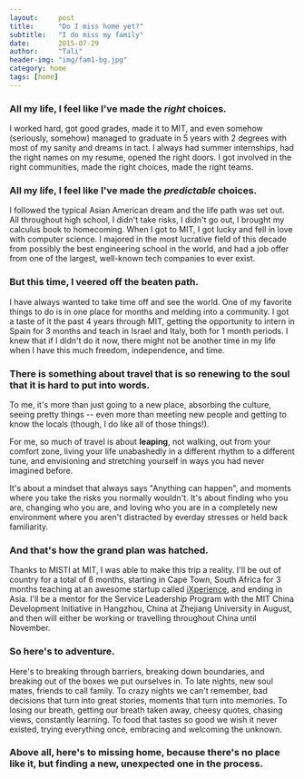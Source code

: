 ```yaml
---
layout:     post
title:      "Do I miss home yet?"
subtitle:   "I do miss my family"
date:       2015-07-29
author:     "Tali"
header-img: "img/fam1-bg.jpg"
category: home
tags: [home]
---
```


<h3>All my life, I feel like I've made the <i>right</i> choices.</h3>

<p>I worked hard, got good grades, made it to MIT, and even somehow (seriously, somehow) managed to graduate in 5 years with 2 degrees with most of my sanity and dreams in tact. I always had summer internships, had the right names on my resume, opened the right doors. I got involved in the right communities, made the right choices, made the right teams.</p>

<h3>All my life, I feel like I've made the <i>predictable</i> choices.</h3>

<p>I followed the typical Asian American dream and the life path was set out. All throughout high school, I didn't take risks, I didn't go out, I brought my calculus book to homecoming. When I got to MIT, I got lucky and fell in love with computer science. I majored in the most lucrative field of this decade from possibly the best engineering school in the world, and had a job offer from one of the largest, well-known tech companies to ever exist.</p>

<h3>But this time, I veered off the beaten path.</h3>

<p>I have always wanted to take time off and see the world. One of my favorite things to do is in one place for months and melding into a community. I got a taste of it the past 4 years through MIT, getting the opportunity to intern in Spain for 3 months and teach in Israel and Italy, both for 1 month periods. I knew that if I didn't do it now, there might not be another time in my life when I have this much freedom, independence, and time.</p>

<h3>There is something about travel that is so renewing to the soul that it is hard to put into words.</h3>

<p>To me, it's more than just going to a new place, absorbing the culture, seeing pretty things -- even more than meeting new people and getting to know the locals (though, I do like all of those things!).</p>

<p>For me, so much of travel is about <b>leaping</b>, not walking, out from your comfort zone, living your life unabashedly in a different rhythm to a different tune, and envisioning and stretching yourself in ways you had never imagined before.</p>

<p>It's about a mindset that always says "Anything can happen", and moments where you take the risks you normally wouldn't. It's about finding who you are, changing who you are, and loving who you are in a completely new environment where you aren't distracted by everday stresses or held back familiarity.</p>

<h3>And that's how the grand plan was hatched.</h3>
<p>Thanks to MISTI at MIT, I was able to make this trip a reality. I'll be out of country for a total of 6 months, starting in Cape Town, South Africa for 3 months teaching at an awesome startup called <a href="http://ixperience.co.za">iXperience</a>, and ending in Asia. I'll be a mentor for the Service Leadership Program with the MIT China Development Initiative in Hangzhou, China at Zhejiang University in August, and then will either be working or travelling throughout China until November.</p>

<h3>So here's to adventure.</h3>

<p>Here's to breaking through barriers, breaking down boundaries, and breaking out of the boxes we put ourselves in. To late nights, new soul mates, friends to call family. To crazy nights we can't remember, bad decisions that turn into great stories, moments that turn into memories. To losing our breath, getting our breath taken away, cheesy quotes, chasing views, constantly learning. To food that tastes so good we wish it never existed, trying everything once, embracing and welcoming the unknown.</p> 

<h3>Above all, here's to missing home, because there's no place like it, but finding a new, unexpected one in the process.</h3>
